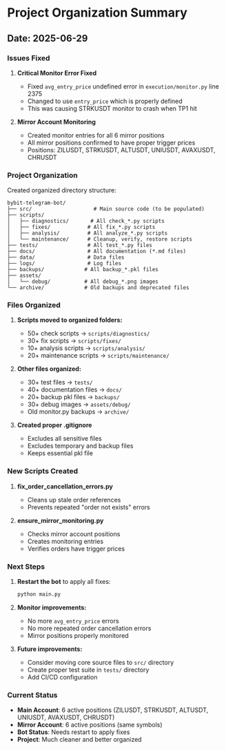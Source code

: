 # Project Organization Summary

## Date: 2025-06-29

### Issues Fixed

1. **Critical Monitor Error Fixed**
   - Fixed `avg_entry_price` undefined error in `execution/monitor.py` line 2375
   - Changed to use `entry_price` which is properly defined
   - This was causing STRKUSDT monitor to crash when TP1 hit

2. **Mirror Account Monitoring**
   - Created monitor entries for all 6 mirror positions
   - All mirror positions confirmed to have proper trigger prices
   - Positions: ZILUSDT, STRKUSDT, ALTUSDT, UNIUSDT, AVAXUSDT, CHRUSDT

### Project Organization

Created organized directory structure:

```
bybit-telegram-bot/
├── src/                    # Main source code (to be populated)
├── scripts/               
│   ├── diagnostics/       # All check_*.py scripts
│   ├── fixes/            # All fix_*.py scripts
│   ├── analysis/         # All analyze_*.py scripts
│   └── maintenance/      # Cleanup, verify, restore scripts
├── tests/                # All test_*.py files
├── docs/                 # All documentation (*.md files)
├── data/                 # Data files
├── logs/                 # Log files
├── backups/             # All backup_*.pkl files
├── assets/              
│   └── debug/           # All debug_*.png images
└── archive/             # Old backups and deprecated files
```

### Files Organized

1. **Scripts moved to organized folders:**
   - 50+ check scripts → `scripts/diagnostics/`
   - 30+ fix scripts → `scripts/fixes/`
   - 10+ analysis scripts → `scripts/analysis/`
   - 20+ maintenance scripts → `scripts/maintenance/`

2. **Other files organized:**
   - 30+ test files → `tests/`
   - 40+ documentation files → `docs/`
   - 20+ backup pkl files → `backups/`
   - 30+ debug images → `assets/debug/`
   - Old monitor.py backups → `archive/`

3. **Created proper .gitignore**
   - Excludes all sensitive files
   - Excludes temporary and backup files
   - Keeps essential pkl file

### New Scripts Created

1. **fix_order_cancellation_errors.py**
   - Cleans up stale order references
   - Prevents repeated "order not exists" errors

2. **ensure_mirror_monitoring.py**
   - Checks mirror account positions
   - Creates monitoring entries
   - Verifies orders have trigger prices

### Next Steps

1. **Restart the bot** to apply all fixes:
   ```bash
   python main.py
   ```

2. **Monitor improvements:**
   - No more `avg_entry_price` errors
   - No more repeated order cancellation errors
   - Mirror positions properly monitored

3. **Future improvements:**
   - Consider moving core source files to `src/` directory
   - Create proper test suite in `tests/` directory
   - Add CI/CD configuration

### Current Status

- **Main Account**: 6 active positions (ZILUSDT, STRKUSDT, ALTUSDT, UNIUSDT, AVAXUSDT, CHRUSDT)
- **Mirror Account**: 6 active positions (same symbols)
- **Bot Status**: Needs restart to apply fixes
- **Project**: Much cleaner and better organized